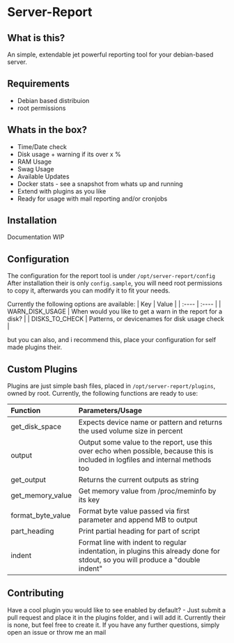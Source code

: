 Server-Report
===

## What is this?
An simple, extendable jet powerful reporting tool for your debian-based server.

## Requirements
- Debian based distribuion
- root permissions

## Whats in the box?
- Time/Date check 
- Disk usage + warning if its over x %
- RAM Usage 
- Swag Usage
- Available Updates 
- Docker stats - see a snapshot from whats up and running
- Extend with plugins as you like
- Ready for usage with mail reporting and/or cronjobs 

## Installation
Documentation WIP

## Configuration
The configuration for the report tool is under `/opt/server-report/config`
After installation their is only `config.sample`, you will need root permissions to copy it, afterwards you can modify it to fit your needs.

Currently the following options are available:
| Key | Value |
| :----  | :---- |
| WARN_DISK_USAGE     | When would you like to get a warn in the report for a disk?     |
| DISKS_TO_CHECK     | Patterns, or devicenames for disk usage check     |

but you can also, and i recommend this, place your configuration for self made plugins their.

## Custom Plugins
Plugins are just simple bash files, placed in `/opt/server-report/plugins`, owned by root.
Currently, the following functions are ready to use:

| Function           |  Parameters/Usage                                                                                                                 |
| :----------------- | :-------------------------------------------------------------------------------------------------------------------------------- |
| get_disk_space     |  Expects device name or pattern and returns the used volume size in percent                                                       |
| output             |  Output some value to the report, use this over echo when possible, because this is included in logfiles and internal methods too |
| get_output         |  Returns the current outputs as string                                                                                            |
| get_memory_value   |  Get memory value from /proc/meminfo by its key                                                                                   |
| format_byte_value  |  Format byte value passed via first parameter and append MB to output                                                             |
| part_heading       |  Print partial heading for part of script                                                                                         |
| indent             |  Format line with indent to regular indentation, in plugins this already done for stdout, so you will produce a "double indent"   |

## Contributing
Have a cool plugin you would like to see enabled by default? - Just submit a pull request and place it in the plugins folder, and i will add it. Currently their is none, but feel free to create it. If you have any further questions, simply open an issue or throw me an mail

